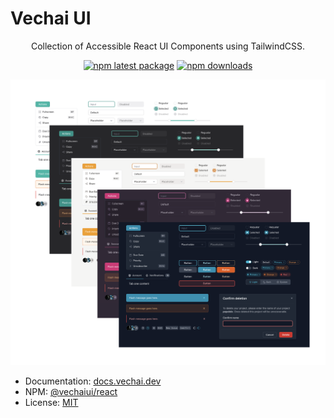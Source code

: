 # Vechai UI

<div align="center">
Collection of Accessible React UI Components using TailwindCSS.

[![npm latest package](https://img.shields.io/npm/v/@vechaiui/react/latest.svg)](https://www.npmjs.com/package/@vechaiui/react)
[![npm downloads](https://img.shields.io/npm/dm/@vechaiui/react.svg)](https://www.npmjs.com/package/@vechaiui/react)

</div>

![](docs/public/themes/screenshot.png)

-   Documentation: [docs.vechai.dev](https://docs.vechai.dev)
-   NPM: [@vechaiui/react](https://www.npmjs.com/package/@vechaiui/react)
-   License: [MIT](./LICENSE)

